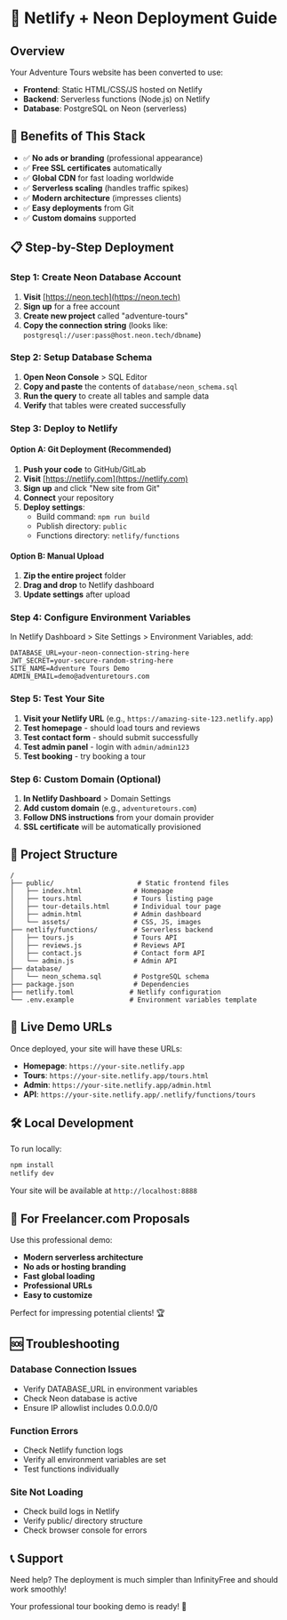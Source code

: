 # 🚀 Netlify + Neon Deployment Guide

## Overview

Your Adventure Tours website has been converted to use:

- **Frontend**: Static HTML/CSS/JS hosted on Netlify
- **Backend**: Serverless functions (Node.js) on Netlify
- **Database**: PostgreSQL on Neon (serverless)

## 🎯 Benefits of This Stack

- ✅ **No ads or branding** (professional appearance)
- ✅ **Free SSL certificates** automatically
- ✅ **Global CDN** for fast loading worldwide
- ✅ **Serverless scaling** (handles traffic spikes)
- ✅ **Modern architecture** (impresses clients)
- ✅ **Easy deployments** from Git
- ✅ **Custom domains** supported

## 📋 Step-by-Step Deployment

### Step 1: Create Neon Database Account

1. **Visit** [https://neon.tech](https://neon.tech)
2. **Sign up** for a free account
3. **Create new project** called "adventure-tours"
4. **Copy the connection string** (looks like: `postgresql://user:pass@host.neon.tech/dbname`)

### Step 2: Setup Database Schema

1. **Open Neon Console** > SQL Editor
2. **Copy and paste** the contents of `database/neon_schema.sql`
3. **Run the query** to create all tables and sample data
4. **Verify** that tables were created successfully

### Step 3: Deploy to Netlify

#### Option A: Git Deployment (Recommended)

1. **Push your code** to GitHub/GitLab
2. **Visit** [https://netlify.com](https://netlify.com)
3. **Sign up** and click "New site from Git"
4. **Connect** your repository
5. **Deploy settings**:
   - Build command: `npm run build`
   - Publish directory: `public`
   - Functions directory: `netlify/functions`

#### Option B: Manual Upload

1. **Zip the entire project** folder
2. **Drag and drop** to Netlify dashboard
3. **Update settings** after upload

### Step 4: Configure Environment Variables

In Netlify Dashboard > Site Settings > Environment Variables, add:

```env
DATABASE_URL=your-neon-connection-string-here
JWT_SECRET=your-secure-random-string-here
SITE_NAME=Adventure Tours Demo
ADMIN_EMAIL=demo@adventuretours.com
```

### Step 5: Test Your Site

1. **Visit your Netlify URL** (e.g., `https://amazing-site-123.netlify.app`)
2. **Test homepage** - should load tours and reviews
3. **Test contact form** - should submit successfully
4. **Test admin panel** - login with `admin/admin123`
5. **Test booking** - try booking a tour

### Step 6: Custom Domain (Optional)

1. **In Netlify Dashboard** > Domain Settings
2. **Add custom domain** (e.g., `adventuretours.com`)
3. **Follow DNS instructions** from your domain provider
4. **SSL certificate** will be automatically provisioned

## 🔧 Project Structure

```text
/
├── public/                     # Static frontend files
│   ├── index.html             # Homepage
│   ├── tours.html             # Tours listing page
│   ├── tour-details.html      # Individual tour page
│   ├── admin.html             # Admin dashboard
│   └── assets/                # CSS, JS, images
├── netlify/functions/         # Serverless backend
│   ├── tours.js               # Tours API
│   ├── reviews.js             # Reviews API
│   ├── contact.js             # Contact form API
│   └── admin.js               # Admin API
├── database/
│   └── neon_schema.sql        # PostgreSQL schema
├── package.json               # Dependencies
├── netlify.toml              # Netlify configuration
└── .env.example              # Environment variables template
```

## 🎯 Live Demo URLs

Once deployed, your site will have these URLs:

- **Homepage**: `https://your-site.netlify.app`
- **Tours**: `https://your-site.netlify.app/tours.html`
- **Admin**: `https://your-site.netlify.app/admin.html`
- **API**: `https://your-site.netlify.app/.netlify/functions/tours`

## 🛠️ Local Development

To run locally:

```bash
npm install
netlify dev
```

Your site will be available at `http://localhost:8888`

## 🚀 For Freelancer.com Proposals

Use this professional demo:

- **Modern serverless architecture**
- **No ads or hosting branding**
- **Fast global loading**
- **Professional URLs**
- **Easy to customize**

Perfect for impressing potential clients! 🏆

## 🆘 Troubleshooting

### Database Connection Issues

- Verify DATABASE_URL in environment variables
- Check Neon database is active
- Ensure IP allowlist includes 0.0.0.0/0

### Function Errors

- Check Netlify function logs
- Verify all environment variables are set
- Test functions individually

### Site Not Loading

- Check build logs in Netlify
- Verify public/ directory structure
- Check browser console for errors

## 📞 Support

Need help? The deployment is much simpler than InfinityFree and should work smoothly!

Your professional tour booking demo is ready! 🎉
